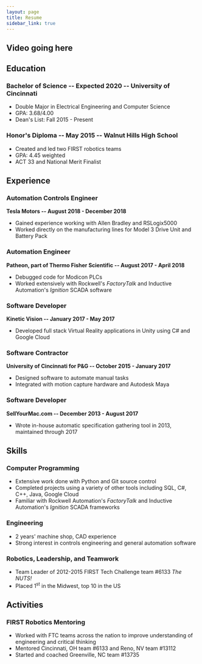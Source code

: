 ```yaml
---
layout: page
title: Resume
sidebar_link: true
---
```


## Video going here

## Education

### Bachelor of Science -- Expected 2020 -- University of Cincinnati
 - Double Major in Electrical Engineering and Computer Science
 - GPA: 3.68/4.00
 - Dean's List: Fall 2015 - Present

### Honor's Diploma -- May 2015 -- Walnut Hills High School
 - Created and led two FIRST robotics teams
 - GPA: 4.45 weighted
 - ACT 33 and National Merit Finalist

## Experience

### Automation Controls Engineer
**Tesla Motors -- August 2018 - December 2018**
 - Gained experience working with Allen Bradley and RSLogix5000
 - Worked directly on the manufacturing lines for Model 3 Drive Unit and Battery Pack

### Automation Engineer
**Patheon, part of Thermo Fisher Scientific -- August 2017 - April 2018**
 - Debugged code for Modicon PLCs
 - Worked extensively with Rockwell's *FactoryTalk* and Inductive Automation's *Ignition* SCADA software

### Software Developer
**Kinetic Vision -- January 2017 - May 2017**
 - Developed full stack Virtual Reality applications in Unity using C# and Google Cloud

### Software Contractor
**University of Cincinnati for P&G -- October 2015 - January 2017**
 - Designed software to automate manual tasks
 - Integrated with motion capture hardware and Autodesk Maya

### Software Developer
**SellYourMac.com -- December 2013 - August 2017**
 - Wrote in-house automatic specification gathering tool in 2013, maintained through 2017

## Skills

### Computer Programming
 - Extensive work done with Python and Git source control
 - Completed projects using a variety of other tools including SQL, C#, C++, Java, Google Cloud
 - Familiar with Rockwell Automation's *FactoryTalk* and Inductive Automation's *Ignition* SCADA frameworks

### Engineering
 - 2 years' machine shop, CAD experience
 - Strong interest in controls engineering and general automation software

### Robotics, Leadership, and Teamwork
 - Team Leader of 2012-2015 FIRST Tech Challenge team #6133 *The NUTS!*
 - Placed 1<sup>st</sup> in the Midwest, top 10 in the US

## Activities

### FIRST Robotics Mentoring
 - Worked with FTC teams across the nation to improve understanding of engineering and critical thinking
 - Mentored Cincinnati, OH team #6133 and Reno, NV team #13112
 - Started and coached Greenville, NC team #13735